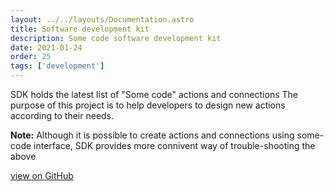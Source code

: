 ```yaml
---
layout: ../../layouts/Documentation.astro
title: Software development kit
description: Some code software development kit
date: 2021-01-24
order: 25
tags: ['development']
---
```


SDK holds the latest list of "Some code" actions and connections The purpose of this project is to help developers to design new actions according to their needs.

**Note:** Although it is possible to create actions and connections using some-code interface, SDK provides more connivent way of trouble-shooting the above

[view on GitHub](https://github.com/etlguru/sdk)
